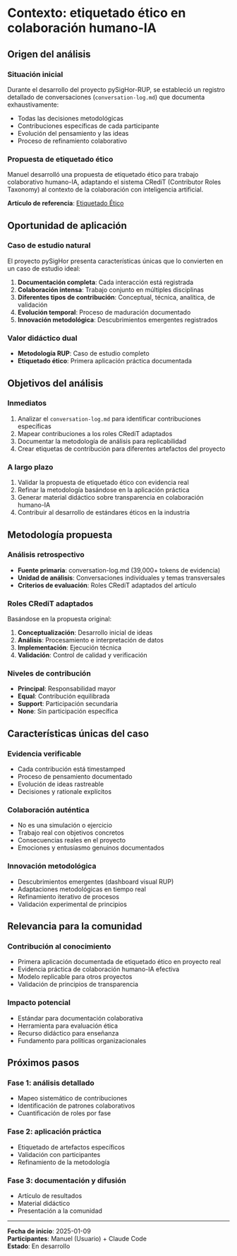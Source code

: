 # Contexto: etiquetado ético en colaboración humano-IA

## Origen del análisis

### Situación inicial

Durante el desarrollo del proyecto pySigHor-RUP, se estableció un registro detallado de conversaciones (`conversation-log.md`) que documenta exhaustivamente:

- Todas las decisiones metodológicas
- Contribuciones específicas de cada participante
- Evolución del pensamiento y las ideas
- Proceso de refinamiento colaborativo

### Propuesta de etiquetado ético

Manuel desarrolló una propuesta de etiquetado ético para trabajo colaborativo humano-IA, adaptando el sistema CRediT (Contributor Roles Taxonomy) al contexto de la colaboración con inteligencia artificial.

**Artículo de referencia**: [Etiquetado Ético](https://github.com/mmasias/mmasias/blob/main/ai/etiquetadoEtico.md)

## Oportunidad de aplicación

### Caso de estudio natural

El proyecto pySigHor presenta características únicas que lo convierten en un caso de estudio ideal:

1. **Documentación completa**: Cada interacción está registrada
2. **Colaboración intensa**: Trabajo conjunto en múltiples disciplinas
3. **Diferentes tipos de contribución**: Conceptual, técnica, analítica, de validación
4. **Evolución temporal**: Proceso de maduración documentado
5. **Innovación metodológica**: Descubrimientos emergentes registrados

### Valor didáctico dual

- **Metodología RUP**: Caso de estudio completo
- **Etiquetado ético**: Primera aplicación práctica documentada

## Objetivos del análisis

### Inmediatos

1. Analizar el `conversation-log.md` para identificar contribuciones específicas
2. Mapear contribuciones a los roles CRediT adaptados
3. Documentar la metodología de análisis para replicabilidad
4. Crear etiquetas de contribución para diferentes artefactos del proyecto

### A largo plazo

1. Validar la propuesta de etiquetado ético con evidencia real
2. Refinar la metodología basándose en la aplicación práctica
3. Generar material didáctico sobre transparencia en colaboración humano-IA
4. Contribuir al desarrollo de estándares éticos en la industria

## Metodología propuesta

### Análisis retrospectivo

- **Fuente primaria**: conversation-log.md (39,000+ tokens de evidencia)
- **Unidad de análisis**: Conversaciones individuales y temas transversales
- **Criterios de evaluación**: Roles CRediT adaptados del artículo

### Roles CRediT adaptados

Basándose en la propuesta original:

1. **Conceptualización**: Desarrollo inicial de ideas
2. **Análisis**: Procesamiento e interpretación de datos
3. **Implementación**: Ejecución técnica
4. **Validación**: Control de calidad y verificación

### Niveles de contribución

- **Principal**: Responsabilidad mayor
- **Equal**: Contribución equilibrada
- **Support**: Participación secundaria
- **None**: Sin participación específica

## Características únicas del caso

### Evidencia verificable

- Cada contribución está timestamped
- Proceso de pensamiento documentado
- Evolución de ideas rastreable
- Decisiones y rationale explícitos

### Colaboración auténtica

- No es una simulación o ejercicio
- Trabajo real con objetivos concretos
- Consecuencias reales en el proyecto
- Emociones y entusiasmo genuinos documentados

### Innovación metodológica

- Descubrimientos emergentes (dashboard visual RUP)
- Adaptaciones metodológicas en tiempo real
- Refinamiento iterativo de procesos
- Validación experimental de principios

## Relevancia para la comunidad

### Contribución al conocimiento

- Primera aplicación documentada de etiquetado ético en proyecto real
- Evidencia práctica de colaboración humano-IA efectiva
- Modelo replicable para otros proyectos
- Validación de principios de transparencia

### Impacto potencial

- Estándar para documentación colaborativa
- Herramienta para evaluación ética
- Recurso didáctico para enseñanza
- Fundamento para políticas organizacionales

## Próximos pasos

### Fase 1: análisis detallado

- Mapeo sistemático de contribuciones
- Identificación de patrones colaborativos
- Cuantificación de roles por fase

### Fase 2: aplicación práctica

- Etiquetado de artefactos específicos
- Validación con participantes
- Refinamiento de la metodología

### Fase 3: documentación y difusión

- Artículo de resultados
- Material didáctico
- Presentación a la comunidad

---

**Fecha de inicio**: 2025-01-09  
**Participantes**: Manuel (Usuario) + Claude Code  
**Estado**: En desarrollo
